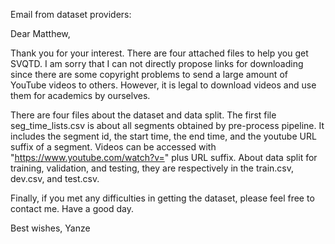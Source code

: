Email from dataset providers:

Dear Matthew, 

Thank you for your interest. There are four attached files to help you get SVQTD. I am sorry that I can not directly propose links for downloading since there are some copyright problems to send a large amount of YouTube videos to others. However, it is legal to download videos and use them for academics by ourselves.

There are four files about the dataset and data split. The first file seg_time_lists.csv is about all segments obtained by pre-process pipeline. It includes the segment id, the start time, the end time, and the youtube URL suffix of a segment. Videos can be accessed with "https://www.youtube.com/watch?v=" plus URL suffix. About data split for training, validation, and testing, they are respectively in the train.csv, dev.csv, and test.csv. 

Finally, if you met any difficulties in getting the dataset, please feel free to contact me. Have a good day.

Best wishes,
Yanze